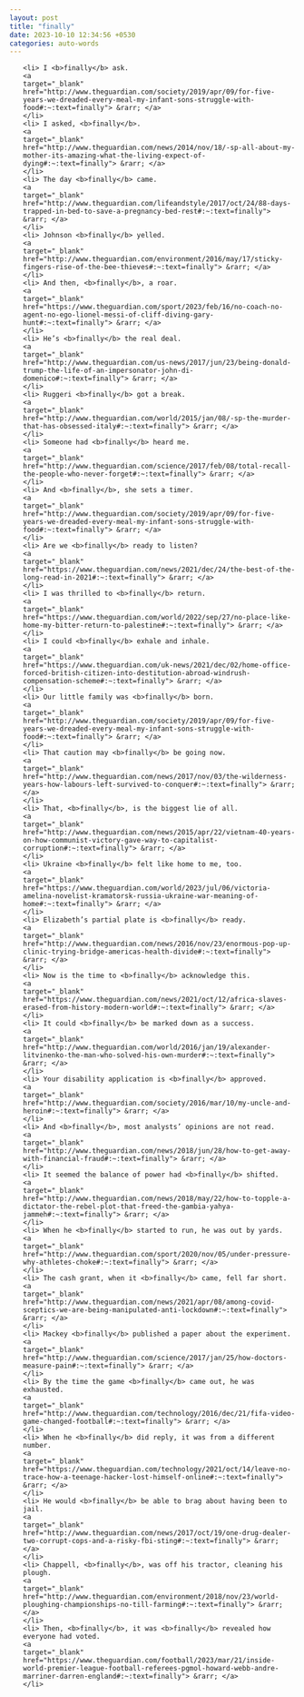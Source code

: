 ```yaml
---
layout: post
title: "finally"
date: 2023-10-10 12:34:56 +0530
categories: auto-words
---
```

<ol>

    <li> I <b>finally</b> ask.
    <a 
    target="_blank" 
    href="http://www.theguardian.com/society/2019/apr/09/for-five-years-we-dreaded-every-meal-my-infant-sons-struggle-with-food#:~:text=finally"> &rarr; </a>
    </li>
    <li> I asked, <b>finally</b>.
    <a 
    target="_blank" 
    href="http://www.theguardian.com/news/2014/nov/18/-sp-all-about-my-mother-its-amazing-what-the-living-expect-of-dying#:~:text=finally"> &rarr; </a>
    </li>
    <li> The day <b>finally</b> came.
    <a 
    target="_blank" 
    href="http://www.theguardian.com/lifeandstyle/2017/oct/24/88-days-trapped-in-bed-to-save-a-pregnancy-bed-rest#:~:text=finally"> &rarr; </a>
    </li>
    <li> Johnson <b>finally</b> yelled.
    <a 
    target="_blank" 
    href="http://www.theguardian.com/environment/2016/may/17/sticky-fingers-rise-of-the-bee-thieves#:~:text=finally"> &rarr; </a>
    </li>
    <li> And then, <b>finally</b>, a roar.
    <a 
    target="_blank" 
    href="https://www.theguardian.com/sport/2023/feb/16/no-coach-no-agent-no-ego-lionel-messi-of-cliff-diving-gary-hunt#:~:text=finally"> &rarr; </a>
    </li>
    <li> He’s <b>finally</b> the real deal.
    <a 
    target="_blank" 
    href="http://www.theguardian.com/us-news/2017/jun/23/being-donald-trump-the-life-of-an-impersonator-john-di-domenico#:~:text=finally"> &rarr; </a>
    </li>
    <li> Ruggeri <b>finally</b> got a break.
    <a 
    target="_blank" 
    href="http://www.theguardian.com/world/2015/jan/08/-sp-the-murder-that-has-obsessed-italy#:~:text=finally"> &rarr; </a>
    </li>
    <li> Someone had <b>finally</b> heard me.
    <a 
    target="_blank" 
    href="http://www.theguardian.com/science/2017/feb/08/total-recall-the-people-who-never-forget#:~:text=finally"> &rarr; </a>
    </li>
    <li> And <b>finally</b>, she sets a timer.
    <a 
    target="_blank" 
    href="http://www.theguardian.com/society/2019/apr/09/for-five-years-we-dreaded-every-meal-my-infant-sons-struggle-with-food#:~:text=finally"> &rarr; </a>
    </li>
    <li> Are we <b>finally</b> ready to listen?
    <a 
    target="_blank" 
    href="https://www.theguardian.com/news/2021/dec/24/the-best-of-the-long-read-in-2021#:~:text=finally"> &rarr; </a>
    </li>
    <li> I was thrilled to <b>finally</b> return.
    <a 
    target="_blank" 
    href="https://www.theguardian.com/world/2022/sep/27/no-place-like-home-my-bitter-return-to-palestine#:~:text=finally"> &rarr; </a>
    </li>
    <li> I could <b>finally</b> exhale and inhale.
    <a 
    target="_blank" 
    href="https://www.theguardian.com/uk-news/2021/dec/02/home-office-forced-british-citizen-into-destitution-abroad-windrush-compensation-scheme#:~:text=finally"> &rarr; </a>
    </li>
    <li> Our little family was <b>finally</b> born.
    <a 
    target="_blank" 
    href="http://www.theguardian.com/society/2019/apr/09/for-five-years-we-dreaded-every-meal-my-infant-sons-struggle-with-food#:~:text=finally"> &rarr; </a>
    </li>
    <li> That caution may <b>finally</b> be going now.
    <a 
    target="_blank" 
    href="http://www.theguardian.com/news/2017/nov/03/the-wilderness-years-how-labours-left-survived-to-conquer#:~:text=finally"> &rarr; </a>
    </li>
    <li> That, <b>finally</b>, is the biggest lie of all.
    <a 
    target="_blank" 
    href="http://www.theguardian.com/news/2015/apr/22/vietnam-40-years-on-how-communist-victory-gave-way-to-capitalist-corruption#:~:text=finally"> &rarr; </a>
    </li>
    <li> Ukraine <b>finally</b> felt like home to me, too.
    <a 
    target="_blank" 
    href="https://www.theguardian.com/world/2023/jul/06/victoria-amelina-novelist-kramatorsk-russia-ukraine-war-meaning-of-home#:~:text=finally"> &rarr; </a>
    </li>
    <li> Elizabeth’s partial plate is <b>finally</b> ready.
    <a 
    target="_blank" 
    href="http://www.theguardian.com/news/2016/nov/23/enormous-pop-up-clinic-trying-bridge-americas-health-divide#:~:text=finally"> &rarr; </a>
    </li>
    <li> Now is the time to <b>finally</b> acknowledge this.
    <a 
    target="_blank" 
    href="https://www.theguardian.com/news/2021/oct/12/africa-slaves-erased-from-history-modern-world#:~:text=finally"> &rarr; </a>
    </li>
    <li> It could <b>finally</b> be marked down as a success.
    <a 
    target="_blank" 
    href="http://www.theguardian.com/world/2016/jan/19/alexander-litvinenko-the-man-who-solved-his-own-murder#:~:text=finally"> &rarr; </a>
    </li>
    <li> Your disability application is <b>finally</b> approved.
    <a 
    target="_blank" 
    href="http://www.theguardian.com/society/2016/mar/10/my-uncle-and-heroin#:~:text=finally"> &rarr; </a>
    </li>
    <li> And <b>finally</b>, most analysts’ opinions are not read.
    <a 
    target="_blank" 
    href="http://www.theguardian.com/news/2018/jun/28/how-to-get-away-with-financial-fraud#:~:text=finally"> &rarr; </a>
    </li>
    <li> It seemed the balance of power had <b>finally</b> shifted.
    <a 
    target="_blank" 
    href="http://www.theguardian.com/news/2018/may/22/how-to-topple-a-dictator-the-rebel-plot-that-freed-the-gambia-yahya-jammeh#:~:text=finally"> &rarr; </a>
    </li>
    <li> When he <b>finally</b> started to run, he was out by yards.
    <a 
    target="_blank" 
    href="http://www.theguardian.com/sport/2020/nov/05/under-pressure-why-athletes-choke#:~:text=finally"> &rarr; </a>
    </li>
    <li> The cash grant, when it <b>finally</b> came, fell far short.
    <a 
    target="_blank" 
    href="http://www.theguardian.com/news/2021/apr/08/among-covid-sceptics-we-are-being-manipulated-anti-lockdown#:~:text=finally"> &rarr; </a>
    </li>
    <li> Mackey <b>finally</b> published a paper about the experiment.
    <a 
    target="_blank" 
    href="http://www.theguardian.com/science/2017/jan/25/how-doctors-measure-pain#:~:text=finally"> &rarr; </a>
    </li>
    <li> By the time the game <b>finally</b> came out, he was exhausted.
    <a 
    target="_blank" 
    href="http://www.theguardian.com/technology/2016/dec/21/fifa-video-game-changed-football#:~:text=finally"> &rarr; </a>
    </li>
    <li> When he <b>finally</b> did reply, it was from a different number.
    <a 
    target="_blank" 
    href="https://www.theguardian.com/technology/2021/oct/14/leave-no-trace-how-a-teenage-hacker-lost-himself-online#:~:text=finally"> &rarr; </a>
    </li>
    <li> He would <b>finally</b> be able to brag about having been to jail.
    <a 
    target="_blank" 
    href="http://www.theguardian.com/news/2017/oct/19/one-drug-dealer-two-corrupt-cops-and-a-risky-fbi-sting#:~:text=finally"> &rarr; </a>
    </li>
    <li> Chappell, <b>finally</b>, was off his tractor, cleaning his plough.
    <a 
    target="_blank" 
    href="http://www.theguardian.com/environment/2018/nov/23/world-ploughing-championships-no-till-farming#:~:text=finally"> &rarr; </a>
    </li>
    <li> Then, <b>finally</b>, it was <b>finally</b> revealed how everyone had voted.
    <a 
    target="_blank" 
    href="https://www.theguardian.com/football/2023/mar/21/inside-world-premier-league-football-referees-pgmol-howard-webb-andre-marriner-darren-england#:~:text=finally"> &rarr; </a>
    </li>
